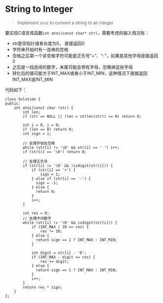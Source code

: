 String to Integer
===
> Implement `atoi` to convert a string to an integer

要实现C语言库函数`int atoi(const char* str)`，需要考虑的输入情况有：
+ str是空指针或者长度为0， 直接返回0
+ 字符串开始时有一连串的空格
+ 空格之后第一个非空格字符可能是正负号“+”、“-”，如果是其他字母直接返回0
+ 之后是一段连续的数字，末尾可能会带有字母，忽略掉这些字母
+ 转化后的值可能大于INT\_MAX或者小于INT\_MIN，这种情况下直接返回INT\_MAX或INT\_MIN

代码如下：
```
class Solution {
public:
    int atoi(const char *str) {
        int len;
        if (str == NULL || (len = strlen(str)) == 0) return 0;

        int i = 0, j = 0;
        if (len == 0) return 0;
        int sign = 1;
  
        // 处理开始处空格
        while (str[i] != '\0' && str[i] == ' ') i++;
        if (str[i] == '\0') return 0;
  
        // 处理正负号
        if (str[i] != '\0' && !isdigit(str[i])) {
            if (str[i] == '+') {
                sign = 1;
            } else if (str[i] == '-') {
              sign = -1;
            } else {
              return 0;
            }
            i++;
        }
 
        int res = 0;
        // 处理中间数字  
        while (str[i] != '\0' && isdigit(str[i])) {
            if (INT_MAX / 10 >= res) {
                res *= 10;
            } else {
              return sign == 1 ? INT_MAX : INT_MIN;
            }
    
            int digit = str[i] - '0';
            if (INT_MAX - digit >= res) {
                res += digit;
            } else {
              return sign == 1 ? INT_MAX : INT_MIN;
            }
            i++;
        }
        return res * sign;
    }
};
```